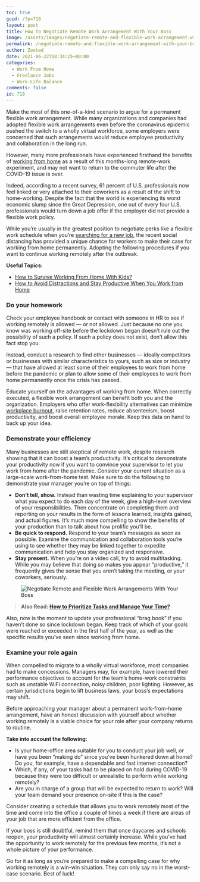 ```yaml
---
toc: true
guid: /?p=718
layout: post
title: How To Negotiate Remote Work Arrangement With Your Boss
image: /assets/images/negotiate-remote-and-flexible-work-arrangement-with-your-boss.png
permalink: /negotiate-remote-and-flexible-work-arrangement-with-your-boss/
author: Zooted
date: 2021-06-22T18:34:25+00:00
categories:
  - Work From Home
  - Freelance Jobs
  - Work-Life Balance
comments: false
id: 718
---
```

Make the most of this one-of-a-kind scenario to argue for a permanent flexible work arrangement. While many organizations and companies had adopted flexible work arrangements even before the coronavirus epidemic pushed the switch to a wholly virtual workforce, some employers were concerned that such arrangements would reduce employee productivity and collaboration in the long run.

However, many more professionals have experienced firsthand the benefits of [working from home](/category/work-from-home/) as a result of this months-long remote-work experiment, and may not want to return to the commuter life after the COVID-19 issue is over.

Indeed, according to a recent survey, 61 percent of U.S. professionals now feel linked or very attached to their coworkers as a result of the shift to home-working. Despite the fact that the world is experiencing its worst economic slump since the Great Depression, one out of every four U.S. professionals would turn down a job offer if the employer did not provide a flexible work policy.

While you&#8217;re usually in the greatest position to negotiate perks like a flexible work schedule when you&#8217;re [searching for a new job](/tips-for-finding-a-job-in-a-different-state/), the recent social distancing has provided a unique chance for workers to make their case for working from home permanently. Adopting the following procedures if you want to continue working remotely after the outbreak.

**Useful Topics:**

* [How to Survive Working From Home With Kids?](/how-to-survive-working-from-home-with-kids/)
* [How to Avoid Distractions and Stay Productive When You Work from Home](/how-to-avoid-distractions-and-stay-productive-when-you-work-from-home/)

### **Do your homework**

Check your employee handbook or contact with someone in HR to see if working remotely is allowed — or not allowed. Just because no one you know was working off-site before the lockdown began doesn&#8217;t rule out the possibility of such a policy. If such a policy does not exist, don&#8217;t allow this fact stop you.

Instead, conduct a research to find other businesses — ideally competitors or businesses with similar characteristics to yours, such as size or industry — that have allowed at least some of their employees to work from home before the pandemic or plan to allow some of their employees to work from home permanently once the crisis has passed.

Educate yourself on the advantages of working from home. When correctly executed, a flexible work arrangement can benefit both you and the organization. Employers who offer work-flexibility alternatives can minimize [workplace burnout](/how-to-overcome-workplace-burnout/), raise retention rates, reduce absenteeism, boost productivity, and boost overall employee morale. Keep this data on hand to back up your idea.

### **Demonstrate your efficiency**

Many businesses are still skeptical of remote work, despite research showing that it can boost a team&#8217;s productivity. It&#8217;s critical to demonstrate your productivity now if you want to convince your supervisor to let you work from home after the pandemic. Consider your current situation as a large-scale work-from-home test. Make sure to do the following to demonstrate your manager you&#8217;re on top of things:

* **Don&#8217;t tell, show.** Instead than wasting time explaining to your supervisor what you expect to do each day of the week, give a high-level overview of your responsibilities. Then concentrate on completing them and reporting on your results in the form of lessons learned, insights gained, and actual figures. It&#8217;s much more compelling to show the benefits of your production than to talk about how prolific you&#8217;ll be.
* **Be quick to respond.** Respond to your team&#8217;s messages as soon as possible. Examine the communication and collaboration tools you&#8217;re using to see whether they may be linked together to expedite communication and help you stay organized and responsive.
* **Stay present.** When you&#8217;re on a video call, try to avoid multitasking. While you may believe that doing so makes you appear &#8220;productive,&#8221; it frequently gives the sense that you aren&#8217;t taking the meeting, or your coworkers, seriously.

<div class="wp-block-image">
  <figure class="aligncenter size-large"><img loading="lazy" width="767" height="384" src="/wp-content/uploads/2021/06/Remote-and-Flexible-Work-Arrangements.png" alt="Negotiate Remote and Flexible Work Arrangements With Your Boss" class="wp-image-720" srcset="/wp-content/uploads/2021/06/Remote-and-Flexible-Work-Arrangements.png 767w, /wp-content/uploads/2021/06/Remote-and-Flexible-Work-Arrangements-300x150.png 300w" sizes="(max-width: 767px) 100vw, 767px" /></figure>
</div>

<blockquote class="wp-block-quote">
  <p>
    <strong>Also Read: <a href="/how-to-prioritize-tasks-and-manage-your-time/">How to Prioritize Tasks and Manage Your Time?</a></strong>
  </p>
</blockquote>

Also, now is the moment to update your professional &#8220;brag book&#8221; if you haven&#8217;t done so since lockdown began. Keep track of which of your goals were reached or exceeded in the first half of the year, as well as the specific results you&#8217;ve seen since working from home.

### **Examine your role again**

When compelled to migrate to a wholly virtual workforce, most companies had to make concessions. Managers may, for example, have lowered their performance objectives to account for the team&#8217;s home-work constraints such as unstable WiFi connection, noisy children, poor lighting. However, as certain jurisdictions begin to lift business laws, your boss&#8217;s expectations may shift.

Before approaching your manager about a permanent work-from-home arrangement, have an honest discussion with yourself about whether working remotely is a viable choice for your role after your company returns to routine.

**Take into account the following:**

* Is your home-office area suitable for you to conduct your job well, or have you been &#8220;making do&#8221; since you&#8217;ve been hunkered down at home? Do you, for example, have a dependable and fast internet connection?
* Which, if any, of your tasks had to be placed on hold during COVID-19 because they were too difficult or unrealistic to perform while working remotely?
* Are you in charge of a group that will be expected to return to work? Will your team demand your presence on-site if this is the case?

Consider creating a schedule that allows you to work remotely most of the time and come into the office a couple of times a week if there are areas of your job that are more efficient from the office.

If your boss is still doubtful, remind them that once daycares and schools reopen, your productivity will almost certainly increase. While you&#8217;ve had the opportunity to work remotely for the previous few months, it&#8217;s not a whole picture of your performance.

Go for it as long as you&#8217;re prepared to make a compelling case for why working remotely is a win-win situation. They can only say no in the worst-case scenario. Best of luck!